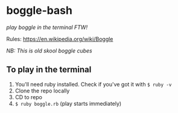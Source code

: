 # boggle-bash
_play boggle in the terminal FTW!_

Rules: https://en.wikipedia.org/wiki/Boggle

_NB: This is old skool boggle cubes_

## To play in the terminal
1. You'll need ruby installed. Check if you've got it with `$ ruby -v`
2. Clone the repo locally
3. CD to repo
4. `$ ruby boggle.rb` (play starts immediately)
